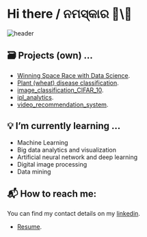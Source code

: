 # Hi there / ନମସ୍କାର   👋\🙏
![header](https://mukesh16.github.io/mukesh16/)

## 🗃️ Projects (own) ...
- [Winning Space Race with Data Science](https://github.com/mukesh16/Applied_Data_Science_Capstone_SpaceX).
- [Plant (wheat) disease classification](https://github.com/mukesh16/MTech/tree/main/Wheat_diese).
- [image_classification_CIFAR_10](https://github.com/mukesh16/MTech/tree/main/image_classification_CIFAR_10).
- [ipl_analytics](https://github.com/mukesh16/MTech/tree/ipl_analytics).
- [video_recommendation_system](https://github.com/mukesh16/MTech/tree/main/video_recommendation_system).

## 💡 I’m currently learning ...
- Machine Learning
- Big data analytics and visualization
- Artificial neural network and deep learning
- Digital image processing
- Data mining

## 📬 How to reach me:
You can find my contact details on my [linkedin](https://www.linkedin.com/in/mukesh-kumar-sahu/).
- [Resume](https://github.com/mukesh16/mukesh16/blob/resume/Mukesh's%20Resume_.pdf).
